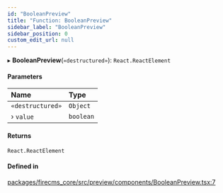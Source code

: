 ```yaml
---
id: "BooleanPreview"
title: "Function: BooleanPreview"
sidebar_label: "BooleanPreview"
sidebar_position: 0
custom_edit_url: null
---
```


▸ **BooleanPreview**(`«destructured»`): `React.ReactElement`

#### Parameters

| Name | Type |
| :------ | :------ |
| `«destructured»` | `Object` |
| › `value` | `boolean` |

#### Returns

`React.ReactElement`

#### Defined in

[packages/firecms_core/src/preview/components/BooleanPreview.tsx:7](https://github.com/FireCMSco/firecms/blob/d45f3739/packages/firecms_core/src/preview/components/BooleanPreview.tsx#L7)
